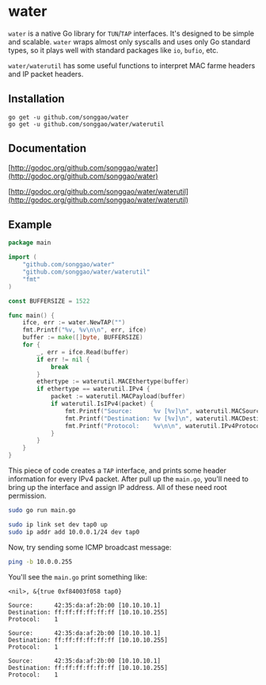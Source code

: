 # water
`water` is a native Go library for `TUN`/`TAP` interfaces. It's designed to be simple and scalable. `water` wraps almost only syscalls and uses only Go standard types, so it plays well with standard packages like `io`, `bufio`, etc.

`water/waterutil` has some useful functions to interpret MAC farme headers and IP packet headers.

## Installation
```
go get -u github.com/songgao/water
go get -u github.com/songgao/water/waterutil
```

## Documentation
[http://godoc.org/github.com/songgao/water](http://godoc.org/github.com/songgao/water)

[http://godoc.org/github.com/songgao/water/waterutil](http://godoc.org/github.com/songgao/water/waterutil)

## Example

```go
package main

import (
	"github.com/songgao/water"
	"github.com/songgao/water/waterutil"
	"fmt"
)

const BUFFERSIZE = 1522

func main() {
	ifce, err := water.NewTAP("")
	fmt.Printf("%v, %v\n\n", err, ifce)
	buffer := make([]byte, BUFFERSIZE)
	for {
		_, err = ifce.Read(buffer)
		if err != nil {
			break
		}
		ethertype := waterutil.MACEthertype(buffer)
		if ethertype == waterutil.IPv4 {
			packet := waterutil.MACPayload(buffer)
			if waterutil.IsIPv4(packet) {
				fmt.Printf("Source:      %v [%v]\n", waterutil.MACSource(buffer), waterutil.IPv4Source(packet))
				fmt.Printf("Destination: %v [%v]\n", waterutil.MACDestination(buffer), waterutil.IPv4Destination(packet))
				fmt.Printf("Protocol:    %v\n\n", waterutil.IPv4Protocol(packet))
			}
		}
	}
}
```

This piece of code creates a `TAP` interface, and prints some header information for every IPv4 packet. After pull up the `main.go`, you'll need to bring up the interface and assign IP address. All of these need root permission.

```bash
sudo go run main.go
```

```bash
sudo ip link set dev tap0 up
sudo ip addr add 10.0.0.1/24 dev tap0
```

Now, try sending some ICMP broadcast message:
```bash
ping -b 10.0.0.255
```

You'll see the `main.go` print something like:
```
<nil>, &{true 0xf84003f058 tap0}

Source:      42:35:da:af:2b:00 [10.10.10.1]
Destination: ff:ff:ff:ff:ff:ff [10.10.10.255]
Protocol:    1

Source:      42:35:da:af:2b:00 [10.10.10.1]
Destination: ff:ff:ff:ff:ff:ff [10.10.10.255]
Protocol:    1

Source:      42:35:da:af:2b:00 [10.10.10.1]
Destination: ff:ff:ff:ff:ff:ff [10.10.10.255]
Protocol:    1
```
